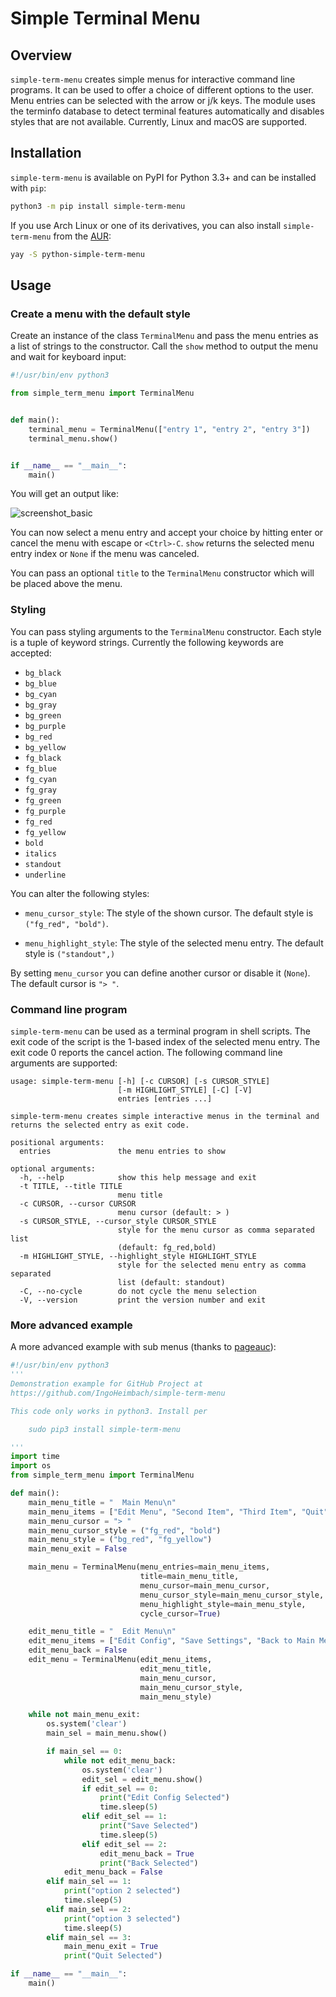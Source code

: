 # Simple Terminal Menu

## Overview

`simple-term-menu` creates simple menus for interactive command line programs. It can be used to offer a choice of
different options to the user. Menu entries can be selected with the arrow or j/k keys. The module uses the terminfo
database to detect terminal features automatically and disables styles that are not available.
Currently, Linux and macOS are supported.

## Installation

`simple-term-menu` is available on PyPI for Python 3.3+ and can be installed with `pip`:

```bash
python3 -m pip install simple-term-menu
```

If you use Arch Linux or one of its derivatives, you can also install `simple-term-menu` from the
[AUR](https://aur.archlinux.org/packages/python-simple-term-menu/):

```bash
yay -S python-simple-term-menu
```

## Usage

### Create a menu with the default style

Create an instance of the class `TerminalMenu` and pass the menu entries as a list of strings to the constructor. Call
the `show` method to output the menu and wait for keyboard input:

```python
#!/usr/bin/env python3

from simple_term_menu import TerminalMenu


def main():
    terminal_menu = TerminalMenu(["entry 1", "entry 2", "entry 3"])
    terminal_menu.show()


if __name__ == "__main__":
    main()
```

You will get an output like:

![screenshot_basic](https://raw.githubusercontent.com/IngoHeimbach/simple-term-menu/master/basic.png)

You can now select a menu entry and accept your choice by hitting enter or cancel the menu with escape or `<Ctrl>-C`.
`show` returns the selected menu entry index or `None` if the menu was canceled.

You can pass an optional `title` to the `TerminalMenu` constructor which will be placed above the menu.

### Styling

You can pass styling arguments to the `TerminalMenu` constructor. Each style is a tuple of keyword strings. Currently
the following keywords are accepted:

- `bg_black`
- `bg_blue`
- `bg_cyan`
- `bg_gray`
- `bg_green`
- `bg_purple`
- `bg_red`
- `bg_yellow`
- `fg_black`
- `fg_blue`
- `fg_cyan`
- `fg_gray`
- `fg_green`
- `fg_purple`
- `fg_red`
- `fg_yellow`
- `bold`
- `italics`
- `standout`
- `underline`

You can alter the following styles:

- `menu_cursor_style`: The style of the shown cursor. The default style is `("fg_red", "bold")`.

- `menu_highlight_style`: The style of the selected menu entry. The default style is `("standout",)`

By setting `menu_cursor` you can define another cursor or disable it (`None`). The default cursor is `"> "`.

### Command line program

`simple-term-menu` can be used as a terminal program in shell scripts. The exit code of the script is the 1-based index
of the selected menu entry. The exit code 0 reports the cancel action. The following command line arguments are
supported:

```
usage: simple-term-menu [-h] [-c CURSOR] [-s CURSOR_STYLE]
                        [-m HIGHLIGHT_STYLE] [-C] [-V]
                        entries [entries ...]

simple-term-menu creates simple interactive menus in the terminal and returns the selected entry as exit code.

positional arguments:
  entries               the menu entries to show

optional arguments:
  -h, --help            show this help message and exit
  -t TITLE, --title TITLE
                        menu title
  -c CURSOR, --cursor CURSOR
                        menu cursor (default: > )
  -s CURSOR_STYLE, --cursor_style CURSOR_STYLE
                        style for the menu cursor as comma separated list
                        (default: fg_red,bold)
  -m HIGHLIGHT_STYLE, --highlight_style HIGHLIGHT_STYLE
                        style for the selected menu entry as comma separated
                        list (default: standout)
  -C, --no-cycle        do not cycle the menu selection
  -V, --version         print the version number and exit
```

### More advanced example

A more advanced example with sub menus (thanks to [pageauc](https://github.com/pageauc)):

```python
#!/usr/bin/env python3
'''
Demonstration example for GitHub Project at
https://github.com/IngoHeimbach/simple-term-menu

This code only works in python3. Install per

    sudo pip3 install simple-term-menu

'''
import time
import os
from simple_term_menu import TerminalMenu

def main():
    main_menu_title = "  Main Menu\n"
    main_menu_items = ["Edit Menu", "Second Item", "Third Item", "Quit"]
    main_menu_cursor = "> "
    main_menu_cursor_style = ("fg_red", "bold")
    main_menu_style = ("bg_red", "fg_yellow")
    main_menu_exit = False

    main_menu = TerminalMenu(menu_entries=main_menu_items,
                             title=main_menu_title,
                             menu_cursor=main_menu_cursor,
                             menu_cursor_style=main_menu_cursor_style,
                             menu_highlight_style=main_menu_style,
                             cycle_cursor=True)

    edit_menu_title = "  Edit Menu\n"
    edit_menu_items = ["Edit Config", "Save Settings", "Back to Main Menu"]
    edit_menu_back = False
    edit_menu = TerminalMenu(edit_menu_items,
                             edit_menu_title,
                             main_menu_cursor,
                             main_menu_cursor_style,
                             main_menu_style)

    while not main_menu_exit:
        os.system('clear')
        main_sel = main_menu.show()

        if main_sel == 0:
            while not edit_menu_back:
                os.system('clear')
                edit_sel = edit_menu.show()
                if edit_sel == 0:
                    print("Edit Config Selected")
                    time.sleep(5)
                elif edit_sel == 1:
                    print("Save Selected")
                    time.sleep(5)
                elif edit_sel == 2:
                    edit_menu_back = True
                    print("Back Selected")
            edit_menu_back = False
        elif main_sel == 1:
            print("option 2 selected")
            time.sleep(5)
        elif main_sel == 2:
            print("option 3 selected")
            time.sleep(5)
        elif main_sel == 3:
            main_menu_exit = True
            print("Quit Selected")

if __name__ == "__main__":
    main()
```
